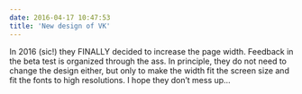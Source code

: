 ```yaml
---
date: 2016-04-17 10:47:53
title: 'New design of VK'
---
```


In 2016 (sic!) they FINALLY decided to increase the page width. Feedback in the beta test is
organized through the ass. In principle, they do not need to change the design either, but only to
make the width fit the screen size and fit the fonts to high resolutions. I hope they don’t mess up…
